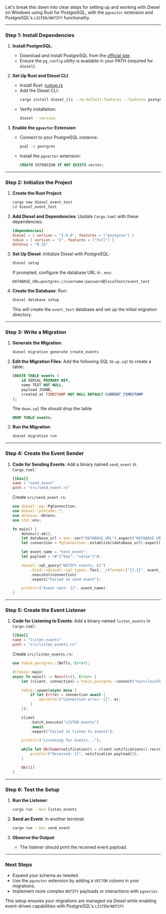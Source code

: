 Let's break this down into clear steps for setting up and working with Diesel on Windows using Rust for PostgreSQL, with the `pgvector` extension and PostgreSQL's `LISTEN/NOTIFY` functionality.

---

### **Step 1: Install Dependencies**
1. **Install PostgreSQL**:
   - Download and install PostgreSQL from the [official site](https://www.postgresql.org/).
   - Ensure the `pg_config` utility is available in your PATH (required for `diesel`).

2. **Set Up Rust and Diesel CLI**:
   - Install Rust: [rustup.rs](https://rustup.rs/)
   - Add the Diesel CLI:
     ```bash
     cargo install diesel_cli --no-default-features --features postgres
     ```
   - Verify installation:
     ```bash
     diesel --version
     ```

3. **Enable the `pgvector` Extension**:
   - Connect to your PostgreSQL instance:
     ```bash
     psql -U postgres
     ```
   - Install the `pgvector` extension:
     ```sql
     CREATE EXTENSION IF NOT EXISTS vector;
     ```

---

### **Step 2: Initialize the Project**
1. **Create the Rust Project**:
   ```bash
   cargo new diesel_event_test
   cd diesel_event_test
   ```

2. **Add Diesel and Dependencies**:
   Update `Cargo.toml` with these dependencies:
   ```toml
   [dependencies]
   diesel = { version = "2.0.0", features = ["postgres"] }
   tokio = { version = "1", features = ["full"] }
   dotenvy = "0.15"
   ```

3. **Set Up Diesel**:
   Initialize Diesel with PostgreSQL:
   ```bash
   diesel setup
   ```
   If prompted, configure the database URL in `.env`:
   ```
   DATABASE_URL=postgres://username:password@localhost/event_test
   ```

4. **Create the Database**:
   Run:
   ```bash
   diesel database setup
   ```
   This will create the `event_test` database and set up the initial migration directory.

---

### **Step 3: Write a Migration**
1. **Generate the Migration**:
   ```bash
   diesel migration generate create_events
   ```

2. **Edit the Migration Files**:
   Add the following SQL to `up.sql` to create a table:
   ```sql
   CREATE TABLE events (
       id SERIAL PRIMARY KEY,
       name TEXT NOT NULL,
       payload JSONB,
       created_at TIMESTAMP NOT NULL DEFAULT CURRENT_TIMESTAMP
   );
   ```
   The `down.sql` file should drop the table:
   ```sql
   DROP TABLE events;
   ```

3. **Run the Migration**:
   ```bash
   diesel migration run
   ```

---

### **Step 4: Create the Event Sender**
1. **Code for Sending Events**:
   Add a binary named `send_event` in `Cargo.toml`:
   ```toml
   [[bin]]
   name = "send_event"
   path = "src/send_event.rs"
   ```

   Create `src/send_event.rs`:
   ```rust
   use diesel::pg::PgConnection;
   use diesel::prelude::*;
   use dotenvy::dotenv;
   use std::env;

   fn main() {
       dotenv().ok();
       let database_url = env::var("DATABASE_URL").expect("DATABASE_URL must be set");
       let connection = PgConnection::establish(&database_url).expect("Error connecting to database");

       let event_name = "test_event";
       let payload = r#"{"key": "value"}"#;

       diesel::sql_query("NOTIFY events, $1")
           .bind::<diesel::sql_types::Text, _>(format!("{},{}", event_name, payload))
           .execute(&connection)
           .expect("Failed to send event");

       println!("Event sent: {}", event_name);
   }
   ```

---

### **Step 5: Create the Event Listener**
1. **Code for Listening to Events**:
   Add a binary named `listen_events` in `Cargo.toml`:
   ```toml
   [[bin]]
   name = "listen_events"
   path = "src/listen_events.rs"
   ```

   Create `src/listen_events.rs`:
   ```rust
   use tokio_postgres::{NoTls, Error};

   #[tokio::main]
   async fn main() -> Result<(), Error> {
       let (client, connection) = tokio_postgres::connect("host=localhost user=username dbname=event_test", NoTls).await?;

       tokio::spawn(async move {
           if let Err(e) = connection.await {
               eprintln!("Connection error: {}", e);
           }
       });

       client
           .batch_execute("LISTEN events")
           .await
           .expect("Failed to listen to events");

       println!("Listening for events...");

       while let Ok(Some(notification)) = client.notifications().recv().await {
           println!("Received: {}", notification.payload());
       }

       Ok(())
   }
   ```

---

### **Step 6: Test the Setup**
1. **Run the Listener**:
   ```bash
   cargo run --bin listen_events
   ```

2. **Send an Event**:
   In another terminal:
   ```bash
   cargo run --bin send_event
   ```

3. **Observe the Output**:
   - The listener should print the received event payload.

---

### **Next Steps**
- Expand your schema as needed.
- Use the `pgvector` extension by adding a `VECTOR` column in your migrations.
- Implement more complex `NOTIFY` payloads or interactions with `pgvector`.

This setup ensures your migrations are managed via Diesel while enabling event-driven capabilities with PostgreSQL's `LISTEN/NOTIFY`.